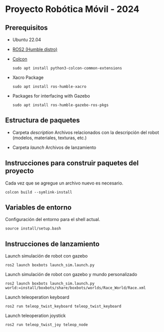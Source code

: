 # Proyecto Robótica Móvil - 2024

## Prerequisitos
- Ubuntu 22.04
- [ROS2 (Humble distro)](https://docs.ros.org/en/humble/Installation/Ubuntu-Install-Debians.html)
- [Colcon](https://docs.ros.org/en/humble/Tutorials/Beginner-Client-Libraries/Colcon-Tutorial.html)

    ```
    sudo apt install python3-colcon-common-extensions
    ```
- Xacro Package

    ```
    sudo apt install ros-humble-xacro
    ```
- Packages for interfacing with Gazebo
    ```
    sudo apt install ros-humble-gazebo-ros-pkgs
    ```

## Estructura de paquetes

- Carpeta *description*
Archivos relacionados con la descripción del robot (modelos, materiales, texturas, etc.)


- Carpeta *launch*
Archivos de lanzamiento


## Instrucciones para construir paquetes del proyecto
Cada vez que se agregue un archivo nuevo es necesario.

```   
colcon build --symlink-install
```    

## Variables de entorno
Configuración del entorno para el shell actual.

```    
source install/setup.bash
```

## Instrucciones de lanzamiento

Launch simulación de robot con gazebo
```    
ros2 launch boxbots launch_sim.launch.py
```

Launch simulación de robot con gazebo y mundo personalizado
```
ros2 launch boxbots launch_sim.launch.py world:=install/boxbots/share/boxbots/worlds/Race_World/Race.xml
```

Launch teleoperation keyboard
```    
ros2 run teleop_twist_keyboard teleop_twist_keyboard
```    

Launch teleoperation joystick 
``` 
ros2 run teleop_twist_joy teleop_node
```